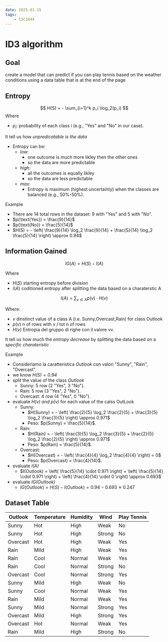 ```yaml
---
date: 2025-01-15 
tags: 
    - CSC1044
---
```


# ID3 algorithm

## Goal
create a model that can predict if you can play tennis based on the weather conditions
using a data table that is at the end of the page

## Entropy
$$
H(S) = - \sum_{i=1}^k p_i \log_2(p_i)
$$
Where
- $p_i$: probability of each class $i$ (e.g., "Yes" and "No" in our case).

It tell us how *unpredicatable is the data*
- Entropy can be:
  - *low*:
    - one outcome is much more likley then the other ones
    - so the data are more predictable
  - *high*:
    - all the outcomes is equally likley 
    - so the data are less predictable
  - *max*:
    - Entropy is maximum (highest uncertainty) when the classes are balanced (e.g., 50%-50%).

Example

- There are 14 total rows in the dataset: 9 with "Yes" and 5 with "No".
- $p(\text{Yes}) = \frac{9}{14}$
- $p(\text{No}) = \frac{5}{14}$
- $H(S) = - \left( \frac{9}{14} \log_2 \frac{9}{14} + \frac{5}{14} \log_2 \frac{5}{14} \right) \approx 0.94$


## Information Gained
$$
IG(A) = H(S)- I(A)
$$

Where
- $H(S)$ starting entropy before division
- $I(A)$ coditioned entropy after splitting the data based on a charaterstic A

$$
I(A) = \sum_{v \in A} p(v) \cdot H(v)
$$

Where:
  - $v$ dinstinct value of a class A (i.e. Sunny,Overcast,Rain) for class Outlook 
  - $p(v)$ n of rows with v / tot n of rows 
  - $H(v)$ Entropia del gruppo di righe con il valore vv.

It tell us how much the *entropy decrease* by splitting the data based on a *specific charateristic*


Example 

- Consideriamo la caratteristica *Outlook* con valori "Sunny", "Rain", "Overcast".
- we know *$H(S) = 0.94$*
- *split* the value of the class *Outlook*
  - Sunny: 5 row (2 "Yes", 3 "No").
  - Rain: 5 row (3 "Yes", 2 "No").
  - Overcast: 4 row (4 "Yes", 0 "No").
- evaluate *$H(v)$ and $p(v)$* for each value of the calss OutLook
  - Sunny:
    - $H(Sunny) = - \left( \frac{2}{5} \log_2 \frac{2}{5} + \frac{3}{5} \log_2 \frac{3}{5} \right) \approx 0.971$
    - Peso: $p(Sunny) = \frac{5}{14}$.
  - Rain:
    - $H(Rain) = - \left( \frac{3}{5} \log_2 \frac{3}{5} + \frac{2}{5} \log_2 \frac{2}{5} \right) \approx 0.971$
    - Peso: $p(Rain) = \frac{5}{14}$.
  - Overcast:
    - $H(Overcast) = - \left( \frac{4}{4} \log_2 \frac{4}{4} \right) = 0$
    - Peso: $p(Overcast) = \frac{4}{14}$.
- evaluate *$I(A)$*
  - $I(Outlook) = \left( \frac{5}{14} \cdot 0.971 \right) + \left( \frac{5}{14} \cdot 0.971 \right) + \left( \frac{4}{14} \cdot 0 \right) \approx 0.693$
- evaluate *$IG(Outlook)$*
  - $IG(Outlook) = H(S) - I(Outlook) = 0.94 - 0.693 \approx 0.247$


## Dataset Table

| Outlook   | Temperature | Humidity | Wind   | Play Tennis |
|-----------|-------------|----------|--------|-------------|
| Sunny     | Hot         | High     | Weak   | No          |
| Sunny     | Hot         | High     | Strong | No          |
| Overcast  | Hot         | High     | Weak   | Yes         |
| Rain      | Mild        | High     | Weak   | Yes         |
| Rain      | Cool        | Normal   | Weak   | Yes         |
| Rain      | Cool        | Normal   | Strong | No          |
| Overcast  | Cool        | Normal   | Strong | Yes         |
| Sunny     | Mild        | High     | Weak   | No          |
| Sunny     | Cool        | Normal   | Weak   | Yes         |
| Rain      | Mild        | Normal   | Weak   | Yes         |
| Sunny     | Mild        | Normal   | Strong | Yes         |
| Overcast  | Mild        | High     | Strong | Yes         |
| Overcast  | Hot         | Normal   | Weak   | Yes         |
| Rain      | Mild        | High     | Strong | No          |






